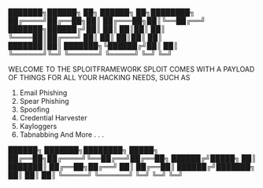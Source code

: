 
███████╗██████╗ ██╗      ██████╗ ██╗████████╗
██╔════╝██╔══██╗██║     ██╔═══██╗██║╚══██╔══╝
███████╗██████╔╝██║     ██║   ██║██║   ██║   
╚════██║██╔═══╝ ██║     ██║   ██║██║   ██║   
███████║██║     ███████╗╚██████╔╝██║   ██║   
╚══════╝╚═╝     ╚══════╝ ╚═════╝ ╚═╝   ╚═╝   
                                             
WELCOME TO THE SPLOITFRAMEWORK
SPLOIT COMES WITH A PAYLOAD OF THINGS
FOR ALL YOUR HACKING NEEDS, SUCH AS

1. Email Phishing
2. Spear Phishing
3. Spoofing
4. Credential Harvester
5. Kayloggers
6. Tabnabbing
And More . . .



██████╗ ███████╗████████╗ █████╗ 
██╔══██╗██╔════╝╚══██╔══╝██╔══██╗
██████╔╝█████╗     ██║   ███████║
██╔══██╗██╔══╝     ██║   ██╔══██║
██████╔╝███████╗   ██║   ██║  ██║
╚═════╝ ╚══════╝   ╚═╝   ╚═╝  ╚═╝
                                 
